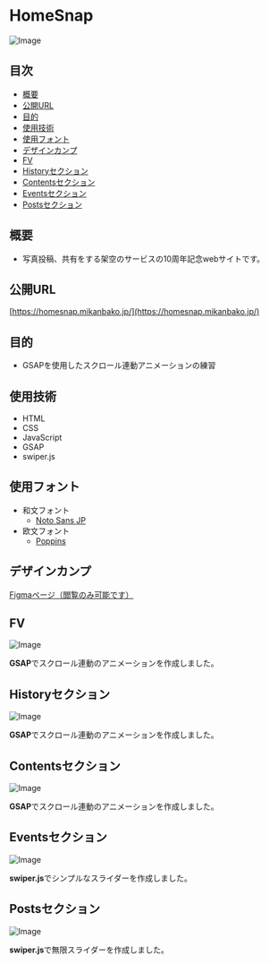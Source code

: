 # HomeSnap<!-- omit in toc -->
![Image](https://github.com/user-attachments/assets/d4e7fd6c-5bd4-435f-a88e-b153cde5a1e6)

## 目次<!-- omit in toc -->
- [概要](#概要)
- [公開URL](#公開url)
- [目的](#目的)
- [使用技術](#使用技術)
- [使用フォント](#使用フォント)
- [デザインカンプ](#デザインカンプ)
- [FV](#fv)
- [Historyセクション](#historyセクション)
- [Contentsセクション](#contentsセクション)
- [Eventsセクション](#eventsセクション)
- [Postsセクション](#postsセクション)

## 概要
* 写真投稿、共有をする架空のサービスの10周年記念webサイトです。

## 公開URL
[https://homesnap.mikanbako.jp/](https://homesnap.mikanbako.jp/)

## 目的
* GSAPを使用したスクロール連動アニメーションの練習

## 使用技術
* HTML
* CSS
* JavaScript
* GSAP
* swiper.js

## 使用フォント
* 和文フォント
  * [Noto Sans JP](https://fonts.google.com/noto/specimen/Noto+Sans+JP)
* 欧文フォント
  * [Poppins](https://fonts.google.com/specimen/Poppins)

## デザインカンプ
[Figmaページ（閲覧のみ可能です）](https://www.figma.com/design/O07zILaVA9NIQKxaahI3ZX/HomeSnap?node-id=0-1&t=7doAIWqjAzAALk0M-1)

## FV
![Image](https://github.com/user-attachments/assets/63c9d5ea-d728-40c7-9bbb-c371dd0dd0b5)

**GSAP**でスクロール連動のアニメーションを作成しました。

## Historyセクション
![Image](https://github.com/user-attachments/assets/333fecf5-be3a-44a9-9f9a-a03225618f3c)

**GSAP**でスクロール連動のアニメーションを作成しました。

## Contentsセクション
![Image](https://github.com/user-attachments/assets/6805f40e-74c0-4c88-9195-10071c4d591e)

**GSAP**でスクロール連動のアニメーションを作成しました。

## Eventsセクション
![Image](https://github.com/user-attachments/assets/2d205a8a-c124-4257-ad05-93f4039f6303)

**swiper.js**でシンプルなスライダーを作成しました。

## Postsセクション
![Image](https://github.com/user-attachments/assets/5792eab7-927c-4481-8b14-c4cc84a8f3b4)

**swiper.js**で無限スライダーを作成しました。